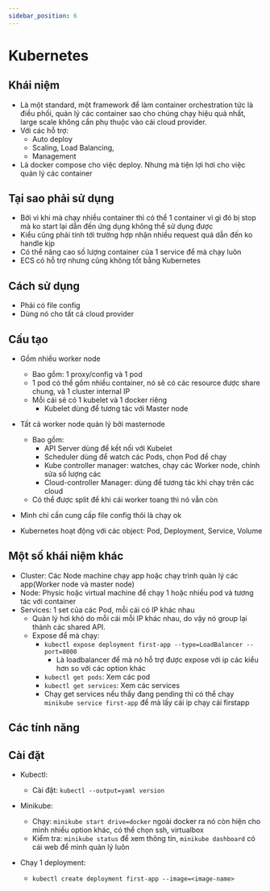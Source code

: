 ```yaml
---
sidebar_position: 6
---
```


# Kubernetes

## Khái niệm

- Là một standard, một framework để làm container orchestration tức là điều phối, quản lý các container sao cho chúng chạy hiệu quả nhất, large scale không cần phụ thuộc vào cái cloud provider.
- Với các hỗ trợ:
  - Auto deploy
  - Scaling, Load Balancing,
  - Management
- Là docker compose cho việc deploy. Nhưng mà tiện lợi hơi cho việc quản lý các container

## Tại sao phải sử dụng

- Bởi vì khi mà chạy nhiều container thì có thể 1 container vì gì đó bị stop mà ko start lại dẫn đến ứng dụng không thể sử dụng được
- Kiểu cũng phải tính tới trường hợp nhận nhiều request quá dẫn đến ko handle kịp
- Có thể nâng cao số lượng container của 1 service để mà chạy luôn
- ECS có hỗ trợ nhưng cũng không tốt bằng Kubernetes

## Cách sử dụng

- Phải có file config
- Dùng nó cho tất cả cloud provider

## Cấu tạo

- Gồm nhiều worker node
  - Bao gồm: 1 proxy/config và 1 pod
  - 1 pod có thể gồm nhiều container, nó sẽ có các resource được share chung, và 1 cluster internal IP
  - Mỗi cái sẽ có 1 kubelet và 1 docker riêng
    - Kubelet dùng để tương tác với Master node
- Tất cả worker node quản lý bởi masternode
  - Bao gồm:
    - API Server dùng để kết nối với Kubelet
    - Scheduler dùng để watch các Pods, chọn Pod để chạy
    - Kube controller manager: watches, chạy các Worker node, chỉnh sửa số lượng các
    - Cloud-controller Manager: dùng để tương tác khi chạy trên các cloud
  - Có thể được split để khi cái worker toang thì nó vẫn còn
- Mình chỉ cần cung cấp file config thôi là chạy ok

- Kubernetes hoạt động với các object: Pod, Deployment, Service, Volume

## Một số khái niệm khác

- Cluster: Các Node machine chạy app hoặc chạy trình quản lý các app(Worker node và master node)
- Node: Physic hoặc virtual machine để chạy 1 hoặc nhiều pod và tương tác với container
- Services: 1 set của các Pod, mỗi cái có IP khác nhau
  - Quản lý hơi khó do mỗi cái mỗi IP khác nhau, do vậy nó group lại thành các shared API.
  - Expose để mà chạy:
    - `kubectl expose deployment first-app --type=LoadBalancer --port=8000`
      - Là loadbalancer để mà nó hỗ trợ được expose với ip các kiểu hơn so với các option khác
    - `kubectl get pods`: Xem các pod
    - `kubectl get services`: Xem các services
    - Chạy get services nếu thấy đang pending thì có thể chạy `minikube service first-app` để mà lấy cái ip chạy cái firstapp

## Các tính năng

## Cài đặt

- Kubectl:
  - Cài đặt: `kubectl --output=yaml version`
- Minikube:

  - Chạy: `minikube start drive=docker` ngoài docker ra nó còn hiện cho mình nhiều option khác, có thể chọn ssh, virtualbox
  - Kiểm tra: `minikube status` để xem thông tin, `minikube dashboard` có cái web để mình quản lý luôn

- Chạy 1 deployment:
  - `kubectl create deployment first-app --image=<image-name>`
